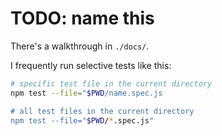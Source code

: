# TODO: name this

There's a walkthrough in `./docs/`.

I frequently run selective tests like this:

```sh
# specific test file in the current directory
npm test --file="$PWD/name.spec.js

# all test files in the current directory
npm test --file="$PWD/*.spec.js"
```
